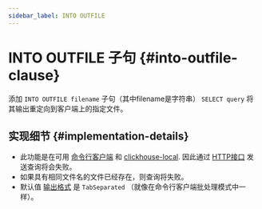 ```yaml
---
sidebar_label: INTO OUTFILE
---
```


# INTO OUTFILE 子句 {#into-outfile-clause}

添加 `INTO OUTFILE filename` 子句（其中filename是字符串） `SELECT query` 将其输出重定向到客户端上的指定文件。

## 实现细节 {#implementation-details}

-   此功能是在可用 [命令行客户端](../../../interfaces/cli.md) 和 [clickhouse-local](../../../operations/utilities/clickhouse-local.md). 因此通过 [HTTP接口](../../../interfaces/http.md) 发送查询将会失败。
-   如果具有相同文件名的文件已经存在，则查询将失败。
-   默认值 [输出格式](../../../interfaces/formats.md) 是 `TabSeparated` （就像在命令行客户端批处理模式中一样）。
